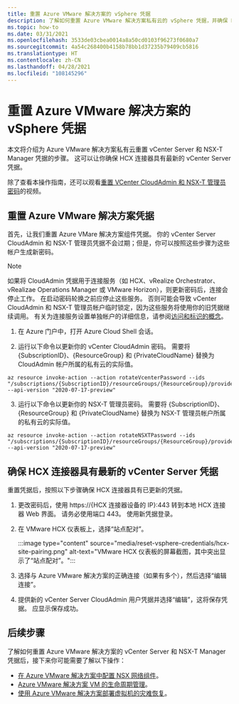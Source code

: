 ```yaml
---
title: 重置 Azure VMware 解决方案的 vSphere 凭据
description: 了解如何重置 Azure VMware 解决方案私有云的 vSphere 凭据，并确保 HCX 连接器具有最新的 vSphere 凭据。
ms.topic: how-to
ms.date: 03/31/2021
ms.openlocfilehash: 3533de03cbea0014a8a50cd0103f96273f0680a7
ms.sourcegitcommit: 4a54c268400b4158b78bb1d37235b79409cb5816
ms.translationtype: HT
ms.contentlocale: zh-CN
ms.lasthandoff: 04/28/2021
ms.locfileid: "108145296"
---
```

# <a name="reset-vsphere-credentials-for-azure-vmware-solution"></a>重置 Azure VMware 解决方案的 vSphere 凭据

本文将介绍为 Azure VMware 解决方案私有云重置 vCenter Server 和 NSX-T Manager 凭据的步骤。 这可以让你确保 HCX 连接器具有最新的 vCenter Server 凭据。

除了查看本操作指南，还可以观看[重置 VCenter CloudAdmin 和 NSX-T 管理员密码](https://youtu.be/cK1qY3knj88)的视频。

## <a name="reset-your-azure-vmware-solution-credentials"></a>重置 Azure VMware 解决方案凭据

 首先，让我们重置 Azure VMare 解决方案组件凭据。 你的 vCenter Server CloudAdmin 和 NSX-T 管理员凭据不会过期；但是，你可以按照这些步骤为这些帐户生成新密码。

> [!NOTE]
> 如果将 CloudAdmin 凭据用于连接服务（如 HCX、vRealize Orchestrator、vRealizae Operations Manager 或 VMware Horizon），则更新密码后，连接会停止工作。  在启动密码轮换之前应停止这些服务。  否则可能会导致 vCenter CloudAdmin 和 NSX-T 管理员帐户临时锁定，因为这些服务将使用你的旧凭据继续调用。  有关为连接服务设置单独帐户的详细信息，请参阅[访问和标识的概念](./concepts-identity.md)。

1. 在 Azure 门户中，打开 Azure Cloud Shell 会话。

2. 运行以下命令以更新你的 vCenter CloudAdmin 密码。  需要将 {SubscriptionID}、{ResourceGroup} 和 {PrivateCloudName} 替换为 CloudAdmin 帐户所属的私有云的实际值。

```
az resource invoke-action --action rotateVcenterPassword --ids "/subscriptions/{SubscriptionID}/resourceGroups/{ResourceGroup}/providers/Microsoft.AVS/privateClouds/{PrivateCloudName}" --api-version "2020-07-17-preview"
```
          
3. 运行以下命令以更新你的 NSX-T 管理员密码。 需要将 {SubscriptionID}、{ResourceGroup} 和 {PrivateCloudName} 替换为 NSX-T 管理员帐户所属的私有云的实际值。

```
az resource invoke-action --action rotateNSXTPassword --ids "/subscriptions/{SubscriptionID}/resourceGroups/{ResourceGroup}/providers/Microsoft.AVS/privateClouds/{PrivateCloudName}" --api-version "2020-07-17-preview"
```

## <a name="ensure-the-hcx-connector-has-your-latest-vcenter-server-credentials"></a>确保 HCX 连接器具有最新的 vCenter Server 凭据

重置凭据后，按照以下步骤确保 HCX 连接器具有已更新的凭据。

1. 更改密码后，使用 https://{HCX 连接器设备的 IP}:443 转到本地 HCX 连接器 Web 界面。 请务必使用端口 443。 使用新凭据登录。

2. 在 VMware HCX 仪表板上，选择“站点配对”。
    
    :::image type="content" source="media/reset-vsphere-credentials/hcx-site-pairing.png" alt-text="VMware HCX 仪表板的屏幕截图，其中突出显示了“站点配对”。":::
 
3. 选择与 Azure VMware 解决方案的正确连接（如果有多个），然后选择“编辑连接”。
 
4. 提供新的 vCenter Server CloudAdmin 用户凭据并选择“编辑”，这将保存凭据。 应显示保存成功。

## <a name="next-steps"></a>后续步骤

了解如何重置 Azure VMware 解决方案的 vCenter Server 和 NSX-T Manager 凭据后，接下来你可能需要了解以下操作：

- [在 Azure VMware 解决方案中配置 NSX 网络组件](configure-nsx-network-components-azure-portal.md)。
- [Azure VMware 解决方案 VM 的生命周期管理](lifecycle-management-of-azure-vmware-solution-vms.md)。
- [使用 Azure VMware 解决方案部署虚拟机的灾难恢复](disaster-recovery-for-virtual-machines.md)。